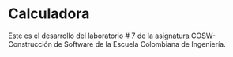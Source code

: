 # Calculadora
Este es el desarrollo del laboratorio # 7 de la asignatura COSW- Construcción de Software de la Escuela Colombiana de Ingeniería.
